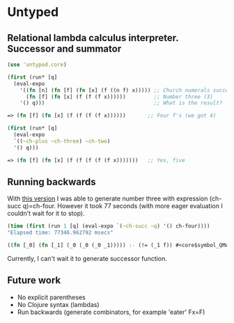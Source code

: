 Untyped
==========
Relational lambda calculus interpreter.
Successor and summator
----------------------
```clojure
(use 'untyped.core)

(first (run* [q]
  (eval-expo
    '((fn [n] (fn [f] (fn [x] (f ((n f) x))))) ;; Church numerals successor
      (fn [f] (fn [x] (f (f (f x))))))         ;; Number three (3)
    '() q)))                                   ;; What is the result?

=> (fn [f] (fn [x] (f (f (f (f x))))))       ;; Four f's (we got 4)

(first (run* [q]
  (eval-expo
  `((~ch-plus ~ch-three) ~ch-two)
  '() q)))

=> (fn [f] (fn [x] (f (f (f (f (f x)))))))   ;; Yes, five
```
Running backwards
-----------------
With [this version](https://github.com/Oregu/untyped/blob/b96ddf6a0706963c11166a90e3f24846b9dd3146/src/untyped/core.clj) I was able to generate number three with expression (ch-succ q)=ch-four.
However it took 77 seconds (with more eager evaluation I couldn't wait for it to stop).
```clojure
(time (first (run 1 [q] (eval-expo `(~ch-succ ~q) '() ch-four))))
"Elapsed time: 77346.962792 msecs"

((fn [_0] (fn [_1] (_0 (_0 (_0 _1))))) :- (!= (_1 f)) #<core$symbol_QMARK_ clojure.core$symbol_QMARK_@7116778b> (!= (_1 n)) (!= (_0 _1)) #<core$not_fn_QMARK_ untyped.core$not_fn_QMARK_@62a49a92>)
```

Currently, I can't wait it to generate successor function.

Future work
-----------
- No explicit parentheses
- No Clojure syntax (lambdas)
- Run backwards (generate combinators, for example 'eater' Fx=F)
